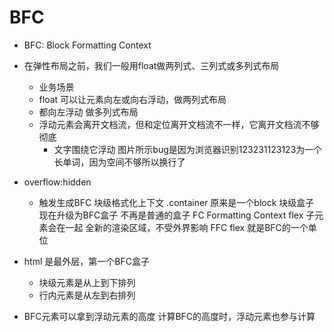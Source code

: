 # BFC
 - BFC: Block Formatting Context


 - 在弹性布局之前，我们一般用float做两列式、三列式或多列式布局
    - 业务场景
    - float 可以让元素向左或向右浮动，做两列式布局
    - 都向左浮动 做多列式布局
    - 浮动元素会离开文档流，但和定位离开文档流不一样，它离开文档流不够彻底
        - 文字围绕它浮动
   图片所示bug是因为浏览器识别123231123123为一个长单词，因为空间不够所以换行了

 - overflow:hidden 
    - 触发生成BFC
    块级格式化上下文
    .container 原来是一个block 块级盒子
    现在升级为BFC盒子   不再是普通的盒子
    FC Formatting Context
    flex 子元素会在一起
    全新的渲染区域，不受外界影响
    FFC flex 就是BFC的一个单位

- html 是最外层，第一个BFC盒子
    - 块级元素是从上到下排列
    - 行内元素是从左到右排列
- BFC元素可以拿到浮动元素的高度
    计算BFC的高度时，浮动元素也参与计算
